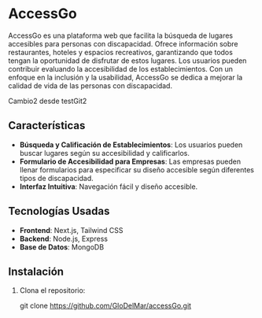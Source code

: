 # AccessGo

AccessGo es una plataforma web que facilita la búsqueda de lugares accesibles para personas con discapacidad. Ofrece información sobre restaurantes, hoteles y espacios recreativos, garantizando que todos tengan la oportunidad de disfrutar de estos lugares. Los usuarios pueden contribuir evaluando la accesibilidad de los establecimientos. Con un enfoque en la inclusión y la usabilidad, AccessGo se dedica a mejorar la calidad de vida de las personas con discapacidad.

Cambio2 desde testGit2

## Características


- **Búsqueda y Calificación de Establecimientos**: Los usuarios pueden buscar lugares según su accesibilidad y calificarlos.
- **Formulario de Accesibilidad para Empresas**: Las empresas pueden llenar formularios para especificar su diseño accesible según diferentes tipos de discapacidad.
- **Interfaz Intuitiva**: Navegación fácil y diseño accesible.


## Tecnologías Usadas


- **Frontend**: Next.js, Tailwind CSS
- **Backend**: Node.js, Express
- **Base de Datos**: MongoDB


## Instalación

1. Clona el repositorio:
  
  
   git clone https://github.com/GloDelMar/accessGo.git
